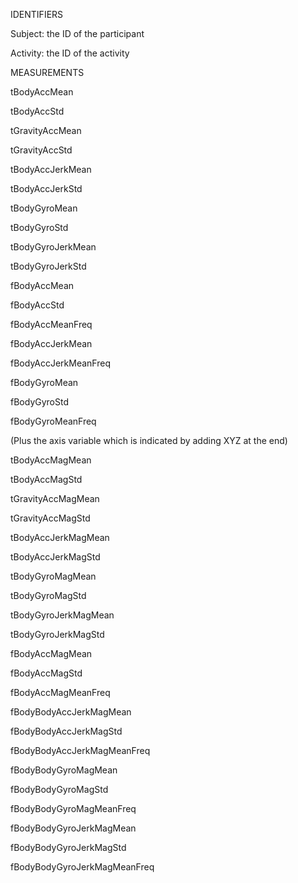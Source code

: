 IDENTIFIERS

Subject: the ID of the participant

Activity: the ID of the activity

MEASUREMENTS

tBodyAccMean

tBodyAccStd

tGravityAccMean

tGravityAccStd

tBodyAccJerkMean

tBodyAccJerkStd

tBodyGyroMean

tBodyGyroStd

tBodyGyroJerkMean

tBodyGyroJerkStd

fBodyAccMean

fBodyAccStd

fBodyAccMeanFreq

fBodyAccJerkMean

fBodyAccJerkMeanFreq

fBodyGyroMean

fBodyGyroStd

fBodyGyroMeanFreq

(Plus the axis variable which is indicated by adding XYZ at the end)

tBodyAccMagMean

tBodyAccMagStd

tGravityAccMagMean

tGravityAccMagStd

tBodyAccJerkMagMean

tBodyAccJerkMagStd

tBodyGyroMagMean

tBodyGyroMagStd

tBodyGyroJerkMagMean

tBodyGyroJerkMagStd

fBodyAccMagMean

fBodyAccMagStd

fBodyAccMagMeanFreq

fBodyBodyAccJerkMagMean

fBodyBodyAccJerkMagStd

fBodyBodyAccJerkMagMeanFreq

fBodyBodyGyroMagMean

fBodyBodyGyroMagStd

fBodyBodyGyroMagMeanFreq

fBodyBodyGyroJerkMagMean

fBodyBodyGyroJerkMagStd

fBodyBodyGyroJerkMagMeanFreq 
